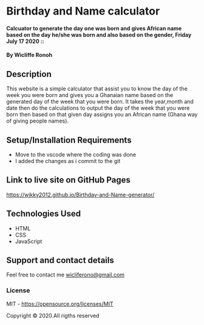 # Birthday and Name calculator
#### Calcuator to generate the day one was born and gives African name based on the day he/she was born and also based on the gender, Friday July 17 2020 ::
#### By **Wicliffe Ronoh**
## Description
This website is a simple calculator that assist you to know the day of the week you were born and gives you a Ghanaian name based on the generated day of the week that you were born. It takes the year,month and date then do the calculations to output the day of the week that you were born then based on that given day assigns you an African name (Ghana way of giving people names).
## Setup/Installation Requirements
* Move to the vscode where the coding was done
* I added the changes as i commit to the git
## Link to live site on GitHub Pages
https://wikky2012.github.io/Birthday-and-Name-generator/
## Technologies Used
 * HTML
 * CSS
 * JavaScript
## Support and contact details
Feel free to contact me wicliferono@gmail.com
### License
MIT - https://opensource.org/licenses/MIT

Copyright © 2020.All rigths reserved


